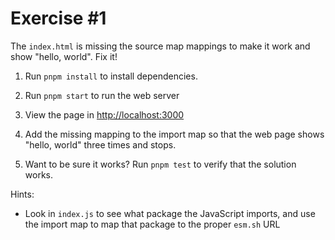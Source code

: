 # Exercise #1

The `index.html` is missing the source map mappings to make it work and show "hello, world". Fix it!

1. Run `pnpm install` to install dependencies.

1. Run `pnpm start` to run the web server

1. View the page in <http://localhost:3000>

1. Add the missing mapping to the import map so that the web page shows "hello, world" three times and stops.

1. Want to be sure it works? Run `pnpm test` to verify that the solution works.

Hints:

- Look in `index.js` to see what package the JavaScript imports, and use the import map to map that
  package to the proper `esm.sh` URL
